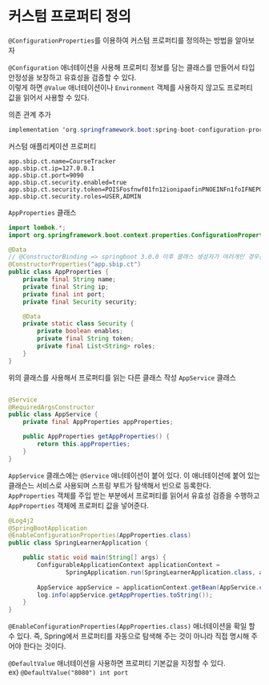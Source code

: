 # 커스텀 프로퍼티 정의
`@ConfigurationProperties`를 이용하여 커스텀 프로퍼티를 정의하는 방법을 알아보자  

`@Configuration` 애너테이션을 사용해 프로퍼티 정보를 담는 클래스를 만들어서 타입 안정성을 보장하고 유효성을 검증할 수 있다.  
이렇게 하면 `@Value` 애너테이션이나 `Environment` 객체를 사용하지 않고도 프로퍼티 값을 읽어서 사용할 수 있다.

의존 관계 추가
```java
implementation 'org.springframework.boot:spring-boot-configuration-processor'
```

커스텀 애플리케이션 프로퍼티
```
app.sbip.ct.name=CourseTracker
app.sbip.ct.ip=127.0.0.1
app.sbip.ct.port=9090
app.sbip.ct.security.enabled=true
app.sbip.ct.security.token=POISFosfnwf01fn12ionipaofinPNOEINFn1foIFNEPO125
app.sbip.ct.security.roles=USER,ADMIN
```

`AppProperties` 클래스

```java
import lombok.*;
import org.springframework.boot.context.properties.ConfigurationProperties;

@Data
// @ConstructorBinding => springboot 3.0.0 이후 클래스 생성자가 여러개인 경우를 제외하고 불필요
@ConstructorProperties("app.sbip.ct")
public class AppProperties {
    private final String name;
    private final String ip;
    private final int port;
    private final Security security;

    @Data
    private static class Security {
        private boolean enables;
        private final String token;
        private final List<String> roles;
    }
}
```

위의 클래스를 사용해서 프로퍼티를 읽는 다른 클래스 작성
`AppService` 클래스

```java

@Service
@RequiredArgsConstructor
public class AppService {
    private final AppProperties appProperties;

    public AppProperties getAppProperties() {
        return this.appProperties;
    }
}
```
`AppService` 클래스에는 `@Service` 애너테이션이 붙어 있다. 이 애너테이션에 붙어 있는 클래슨느 서비스로 사용되며 스프링 부트가 탐색해서 빈으로 등록한다.  
`AppProperties` 객체를 주입 받는 부분에서 프로퍼티를 읽어서 유효성 검증을 수행하고 `AppProperties` 객체에 프로퍼티 값을 넣어준다.  

```java
@Log4j2
@SpringBootApplication
@EnableConfigurationProperties(AppProperties.class)
public class SpringLearnerApplication {

    public static void main(String[] args) {
        ConfigurableApplicationContext applicationContext =
                SpringApplication.run(SpringLearnerApplication.class, args);
        
        AppService appService = applicationContext.getBean(AppService.class);
        log.info(appService.getAppProperties.toString());
    }
}
```
`@EnableConfigurationProperties(AppProperties.class)` 애너테이션을 확일 할 수 있다. 즉, Spring에서 프로퍼티를 자동으로 탐색해 주는 것이 아니라 직접 명시해 주어야 한다는 것이다.  

`@DefaultValue` 애너테이션을 사용하면 프로퍼티 기본값을 지정할 수 있다.  
ex) `@DefaultValue("8080") int port`